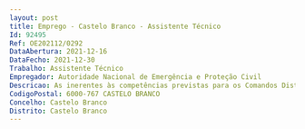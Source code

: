 ```yaml
--- 
layout: post
title: Emprego - Castelo Branco - Assistente Técnico
Id: 92495
Ref: OE202112/0292
DataAbertura: 2021-12-16
DataFecho: 2021-12-30
Trabalho: Assistente Técnico
Empregador: Autoridade Nacional de Emergência e Proteção Civil
Descricao: As inerentes às competências previstas para os Comandos Distritais de Operações de Socorro, atento o artigo 23.º do Decreto Lei n.º 45 2019, de 1 de abril, na sua redação atual, que aprovou a orgânica da ANEPC, considerando a Portaria n.º 224 A 2014, de 4 de novembro, e desenvolvidas no Despacho n.º 14688 2014, de 4 de dezembro, na sua redação atual, tendo em atenção o seu artigo 25.º.
CodigoPostal: 6000-767 CASTELO BRANCO
Concelho: Castelo Branco
Distrito: Castelo Branco
--- 
```

